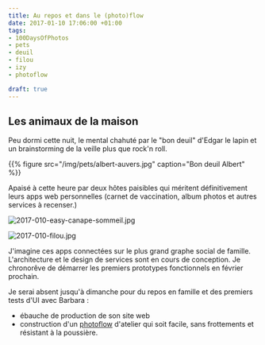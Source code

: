 ```yaml
---
title: Au repos et dans le (photo)flow
date: 2017-01-10 17:06:00 +01:00
tags:
- 100DaysOfPhotos
- pets
- deuil
- filou
- izy
- photoflow

draft: true
---
```


## Les animaux de la maison

Peu dormi cette nuit, le mental chahuté par le "bon deuil" d'Edgar le lapin et un brainstorming de la veille plus que rock'n roll. 

{{% figure
src="/img/pets/albert-auvers.jpg" 
caption="Bon deuil Albert"
%}}

Apaisé à cette heure par deux hôtes paisibles qui méritent définitivement leurs apps web personnelles (carnet de vaccination, album photos et autres services à recenser.)

![2017-010-easy-canape-sommeil.jpg](/img/pets/izy-dog-canape-sommeil.jpg")

![2017-010-filou.jpg](/img/pets/filou.jpg "Filou")

J'imagine ces apps connectées sur le plus grand graphe social de famille. L'architecture et le design de services sont en cours de conception. Je chronorêve de démarrer les premiers prototypes fonctionnels en février prochain. 

Je serai absent jusqu'à dimanche pour du repos en famille et des premiers tests d'UI avec Barbara : 

- ébauche de production de son site web
- construction d'un [photoflow](http://ducamp.me/Photoflow) d'atelier qui soit facile, sans frottements et résistant à la poussière.